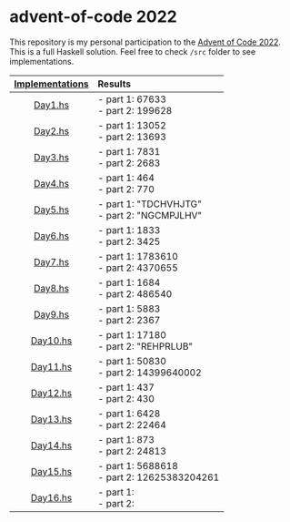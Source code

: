 # advent-of-code 2022

This repository is my personal participation to the [Advent of Code 2022](https://adventofcode.com/). This is a full Haskell solution. Feel free to check `/src` folder to see implementations.

| [Implementations](src) | Results |
|:--:|:--|
| [Day1.hs](src/Day1.hs) | - part 1: 67633<br> - part 2: 199628|
| [Day2.hs](src/Day2.hs) | - part 1: 13052<br> - part 2: 13693|
| [Day3.hs](src/Day3.hs) | - part 1: 7831<br> - part 2: 2683|
| [Day4.hs](src/Day4.hs) | - part 1: 464<br> - part 2: 770|
| [Day5.hs](src/Day5.hs) | - part 1: "TDCHVHJTG"<br> - part 2: "NGCMPJLHV"|
| [Day6.hs](src/Day6.hs) | - part 1: 1833<br> - part 2: 3425|
| [Day7.hs](src/Day7.hs) | - part 1: 1783610<br> - part 2: 4370655|
| [Day8.hs](src/Day8.hs) | - part 1: 1684<br> - part 2: 486540|
| [Day9.hs](src/Day9.hs) | - part 1: 5883<br> - part 2: 2367|
| [Day10.hs](src/Day10.hs)| - part 1: 17180<br> - part 2: "REHPRLUB"|
| [Day11.hs](src/Day11.hs)| - part 1: 50830<br> - part 2: 14399640002|
| [Day12.hs](src/Day12.hs)| - part 1: 437<br> - part 2: 430|
| [Day13.hs](src/Day13.hs)| - part 1: 6428<br> - part 2: 22464|
| [Day14.hs](src/Day14.hs)| - part 1: 873<br> - part 2: 24813|
| [Day15.hs](src/Day15.hs)| - part 1: 5688618<br> - part 2: 12625383204261|
| [Day16.hs](src/Day16.hs)| - part 1: <br> - part 2: | 
